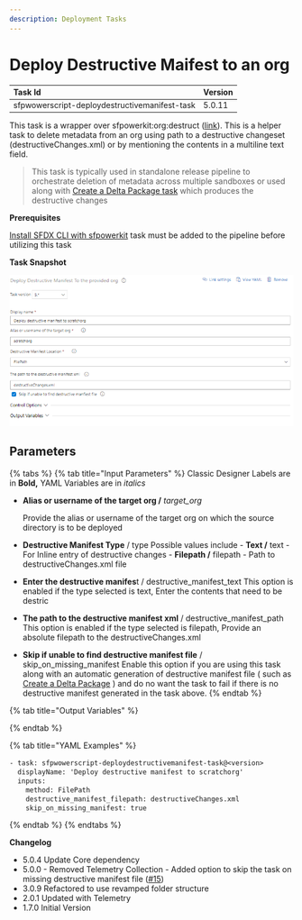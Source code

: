 ```yaml
---
description: Deployment Tasks
---
```


# Deploy Destructive Maifest to an org

| Task Id | Version |
| :--- | :--- |
| sfpwowerscript-deploydestructivemanifest-task | 5.0.11 |

This task is a wrapper over sfpowerkit:org:destruct \([link](https://github.com/Accenture/sfpowerkit)\). This is a helper task to delete metadata from an org using path to a destructive changeset \(destructiveChanges.xml\) or by mentioning the contents in a multiline text field.

> This task is typically used in standalone release pipeline to orchestrate deletion of metadata across multiple sandboxes or used along with [Create a Delta Package task](../packaging-tasks/create-a-delta-package.md) which produces the destructive changes

**Prerequisites**

[Install SFDX CLI with sfpowerkit](../utility-tasks/install-sfdx-cli-with-sfpowerkit.md) task must be added to the pipeline before utilizing this task

**Task Snapshot**

![Task Snapshot of deploying a destructive manifest using the Classic UI](../../../.gitbook/assets/deploy-destructive-manifest-to-org.png)

## Parameters

{% tabs %}
{% tab title="Input Parameters" %}
Classic Designer Labels are in **Bold,** YAML Variables are in _italics_

* **Alias or username of the target org /** _target\_org_

  Provide the alias or username of the target org on which the source directory is to be deployed

* **Destructive Manifest Type** / type Possible values include - **Text /** text - For Inline entry of destructive changes - **Filepath /** filepath - Path to destructiveChanges.xml file
* **Enter the destructive manifes**t /  destructive\_manifest\_text This option is enabled if the type selected is text, Enter the contents that need to be destric 
* **The path to the destructive manifest xml** / destructive\_manifest\_path This option is enabled if the type selected is filepath, Provide an absolute filepath to the destructiveChanges.xml  
* **Skip if unable to find destructive manifest file** / skip\_on\_missing\_manifest Enable this option if you are using this task along with an automatic generation of destructive manifest file \( such as [Create a Delta Package](../packaging-tasks/create-a-delta-package.md) \) and do no want the task to fail if there is no destructive manifest generated in the task above.
{% endtab %}

{% tab title="Output Variables" %}

{% endtab %}

{% tab title="YAML Examples" %}
```text
- task: sfpwowerscript-deploydestructivemanifest-task@<version>
  displayName: 'Deploy destructive manifest to scratchorg'
  inputs:
    method: FilePath
    destructive_manifest_filepath: destructiveChanges.xml
    skip_on_missing_manifest: true
```
{% endtab %}
{% endtabs %}

**Changelog**

* 5.0.4 Update Core dependency
* 5.0.0  - Removed Telemetry  Collection - Added option to skip the task on missing destructive manifest file \([\#15](https://github.com/Accenture/sfpowerscripts/issues/15)\)
* 3.0.9 Refactored to use revamped folder structure
* 2.0.1 Updated with Telemetry
* 1.7.0 Initial Version

